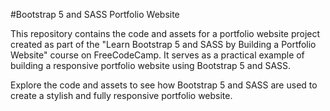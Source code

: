 #Bootstrap 5 and SASS Portfolio Website

This repository contains the code and assets for a portfolio website project created as part of the "Learn Bootstrap 5 and SASS by Building a Portfolio Website" course on FreeCodeCamp. It serves as a practical example of building a responsive portfolio website using Bootstrap 5 and SASS.

Explore the code and assets to see how Bootstrap 5 and SASS are used to create a stylish and fully responsive portfolio website.